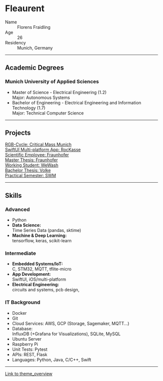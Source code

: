 # Fleaurent

<dl>
<dt>Name</dt>
<dd>Florens Fraidling</dd>
<dt>Age</dt>
<dd>26</dd>
<dt>Residency</dt>
<dd>Munich, Germany</dd>
</dl>

---
## Academic Degrees
### Munich University of Applied Sciences   
- Master of Science - Electrical Engineering (1.2)  
Major: Autonomous Systems  
- Bachelor of Engineering - Electrical Engineering and Information Technology (1.7)  
Major: Technical Computer Science  


---
## Projects
[RGB-Cycle: Critical Mass Munich](https://github.com/Fleaurent/RGB_Cycle)  
[SwiftUI Multi-platform App: RocKasse](./rocKasse.html)  
[Scientific Employee: Fraunhofer](./fraunhofer2.html)  
[Master Thesis: Fraunhofer](./fraunhofer1.html)  
[Working Student: WeWash](./wewash.html)  
[Bachelor Thesis: Volke](./volke.html)  
[Practical Semester: SWM](./swm.html)  


---
## Skills
### Advanced
- Python
- **Data Science:**  
  Time Series Data (pandas, sktime)  
- **Machine & Deep Learning:**  
  tensorflow, keras, scikit-learn  

### Intermediate
- **Embedded Systems/IoT:**  
  C, STM32, MQTT, tflite-micro
- **App Development:**  
  SwiftUI, iOS/multi-platform  
- **Electrical Engineering:**  
  circuits and systems, pcb design,

### IT Background
- Docker
- Git
- Cloud Services: AWS, GCP (Storage, Sagemaker, MQTT...)  
- Database:  
  InfluxDB (+Grafana for Visualizations), SQLite, MySQL 
- Ubuntu Server
- Raspberry Pi
- Unit Tests: Pytest
- APIs: REST, Flask  
- Languages: Python, Java, C/C++, Swift  


---
[Link to theme_overview](./theme_overview.html)  
